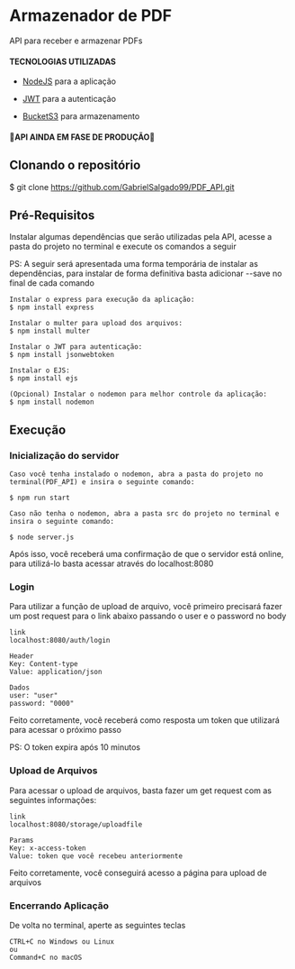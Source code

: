 # Armazenador de PDF
API para receber e armazenar PDFs

 #### TECNOLOGIAS UTILIZADAS
  - [NodeJS](https://nodejs.org/en/) para a aplicação

  - [JWT](https://jwt.io/) para a autenticação
       
  - [BucketS3](https://aws.amazon.com/pt/s3/) para armazenamento

 #### 🚧API AINDA EM FASE DE PRODUÇÃO🚧

## Clonando o repositório
$ git clone https://github.com/GabrielSalgado99/PDF_API.git


## Pré-Requisitos
Instalar algumas dependências que serão utilizadas pela API, acesse a pasta do projeto no terminal e execute os comandos a seguir

PS: A seguir será apresentada uma forma temporária de instalar as dependências, para instalar de forma definitiva basta adicionar --save no final de cada comando

```
Instalar o express para execução da aplicação:
$ npm install express

Instalar o multer para upload dos arquivos:
$ npm install multer

Instalar o JWT para autenticação:
$ npm install jsonwebtoken

Instalar o EJS:
$ npm install ejs

(Opcional) Instalar o nodemon para melhor controle da aplicação:
$ npm install nodemon

```
## Execução
  ### Inicialização do servidor
  ```
  Caso você tenha instalado o nodemon, abra a pasta do projeto no terminal(PDF_API) e insira o seguinte comando:
  
  $ npm run start
  
  Caso não tenha o nodemon, abra a pasta src do projeto no terminal e insira o seguinte comando:
  
  $ node server.js
  ```
  Após isso, você receberá uma confirmação de que o servidor está online, para utilizá-lo basta acessar através do localhost:8080
  
  ### Login
  Para utilizar a função de upload de arquivo, você primeiro precisará fazer um post request para o link abaixo passando o user e o password no body
  ```
  link 
  localhost:8080/auth/login
  
  Header
  Key: Content-type
  Value: application/json
  
  Dados
  user: "user"
  password: "0000"
  ```
  Feito corretamente, você receberá como resposta um token que utilizará para acessar o próximo passo
  
  PS: O token expira após 10 minutos
  
  ### Upload de Arquivos
  Para acessar o upload de arquivos, basta fazer um get request com as seguintes informações:
  ```
  link 
  localhost:8080/storage/uploadfile
  
  Params
  Key: x-access-token
  Value: token que você recebeu anteriormente
  ```
  Feito corretamente, você conseguirá acesso a página para upload de arquivos
  
  ### Encerrando Aplicação
  De volta no terminal, aperte as seguintes teclas
  ```
  CTRL+C no Windows ou Linux
  ou
  Command+C no macOS
  ```
